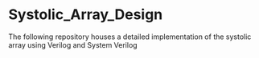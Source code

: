 # Systolic_Array_Design
The following repository houses a detailed implementation of the systolic array using Verilog and System Verilog
